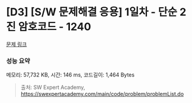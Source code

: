 # [D3] [S/W 문제해결 응용] 1일차 - 단순 2진 암호코드 - 1240 

[문제 링크](https://swexpertacademy.com/main/code/problem/problemDetail.do?contestProbId=AV15FZuqAL4CFAYD) 

### 성능 요약

메모리: 57,732 KB, 시간: 146 ms, 코드길이: 1,464 Bytes



> 출처: SW Expert Academy, https://swexpertacademy.com/main/code/problem/problemList.do
